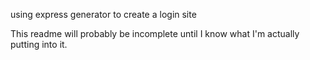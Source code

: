 using express generator to create a login site

This readme will probably be incomplete until I know what I'm actually putting into it.